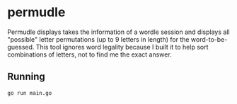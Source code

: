 # permudle
Permudle displays takes the information of a wordle session and displays all "possible" letter permutations (up to 9 letters in length) for the word-to-be-guessed.
This tool ignores word legality because I built it to help sort combinations of letters, not to find me the exact answer.

## Running
```
go run main.go
```
